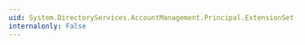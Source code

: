```yaml
---
uid: System.DirectoryServices.AccountManagement.Principal.ExtensionSet(System.String,System.Object)
internalonly: False
---
```

